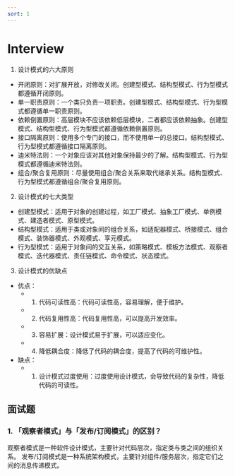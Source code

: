 ```yaml
---
sort: 1
---
```


# Interview

1. 设计模式的六大原则

- 开闭原则：对扩展开放，对修改关闭。创建型模式、结构型模式、行为型模式都遵循开闭原则。
- 单一职责原则：一个类只负责一项职责。创建型模式、结构型模式、行为型模式都遵循单一职责原则。
- 依赖倒置原则：高层模块不应该依赖低层模块，二者都应该依赖抽象。创建型模式、结构型模式、行为型模式都遵循依赖倒置原则。
- 接口隔离原则：使用多个专门的接口，而不使用单一的总接口。结构型模式、行为型模式都遵循接口隔离原则。
- 迪米特法则：一个对象应该对其他对象保持最少的了解。结构型模式、行为型模式都遵循迪米特法则。
- 组合/聚合复用原则：尽量使用组合/聚合关系来取代继承关系。结构型模式、行为型模式都遵循组合/聚合复用原则。



2. 设计模式的七大类型

- 创建型模式：适用于对象的创建过程，如工厂模式、抽象工厂模式、单例模式、建造者模式、原型模式。
- 结构型模式：适用于类或对象间的组合关系，如适配器模式、桥接模式、组合模式、装饰器模式、外观模式、享元模式。
- 行为型模式：适用于对象间的交互关系，如策略模式、模板方法模式、观察者模式、迭代器模式、责任链模式、命令模式、状态模式。

3. 设计模式的优缺点

- 优点：
  - 1. 代码可读性高：代码可读性高，容易理解，便于维护。
  - 2. 代码复用性高：代码复用性高，可以提高开发效率。
  - 3. 容易扩展：设计模式易于扩展，可以适应变化。
  - 4. 降低耦合度：降低了代码的耦合度，提高了代码的可维护性。
- 缺点：
  - 1. 设计模式过度使用：过度使用设计模式，会导致代码的复杂性，降低代码的可读性。


## 面试题

### 1. 「观察者模式」与「发布/订阅模式」的区别？

观察者模式是一种软件设计模式，主要针对代码层次，指定类与类之间的组织关系。
发布/订阅模式是一种系统架构模式，主要针对组件/服务层次，指定它们之间的消息传递模式。

